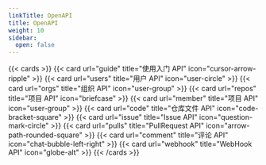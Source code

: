 ```yaml
---
linkTitle: OpenAPI
title: OpenAPI
weight: 10
sidebar:
  open: false
---
```


{{< cards >}}
  {{< card url="guide" title="使用入门 API" icon="cursor-arrow-ripple" >}}
  {{< card url="users" title="用户 API" icon="user-circle" >}}
  {{< card url="orgs" title="组织 API" icon="user-group" >}}
  {{< card url="repos" title="项目 API" icon="briefcase" >}}
  {{< card url="member" title="项目 API" icon="user-group" >}}
  {{< card url="code" title="仓库文件 API" icon="code-bracket-square" >}}
  {{< card url="issue" title="Issue API" icon="question-mark-circle" >}}
  {{< card url="pulls" title="PullRequest API" icon="arrow-path-rounded-square" >}}
  {{< card url="comment" title="评论 API" icon="chat-bubble-left-right" >}}
  {{< card url="webhook" title="WebHook API" icon="globe-alt" >}}
{{< /cards >}}
